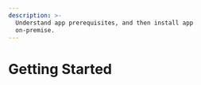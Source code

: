 ```yaml
---
description: >-
  Understand app prerequisites, and then install app
  on-premise.
---
```


# Getting Started



